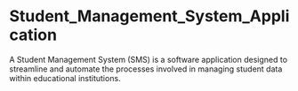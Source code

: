 # Student_Management_System_Application
A Student Management System (SMS) is a software application designed to streamline and automate the processes involved in managing student data within educational institutions.
